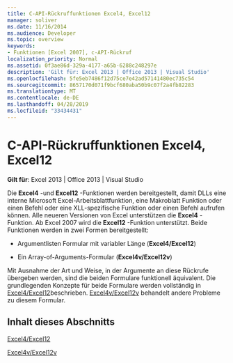 ```yaml
---
title: C-API-Rückruffunktionen Excel4, Excel12
manager: soliver
ms.date: 11/16/2014
ms.audience: Developer
ms.topic: overview
keywords:
- Funktionen [Excel 2007], c-API-Rückruf
localization_priority: Normal
ms.assetid: 0f3ae86d-329a-4177-a65b-6288c248297e
description: 'Gilt für: Excel 2013 | Office 2013 | Visual Studio'
ms.openlocfilehash: 5fe5eb7486f12d75ce7e42ad57141480ec735c54
ms.sourcegitcommit: 8657170d071f9bcf680aba50b9c07f2a4fb82283
ms.translationtype: MT
ms.contentlocale: de-DE
ms.lasthandoff: 04/28/2019
ms.locfileid: "33434431"
---
```

# <a name="c-api-callback-functions-excel4-excel12"></a>C-API-Rückruffunktionen Excel4, Excel12

**Gilt für**: Excel 2013 | Office 2013 | Visual Studio 
  
Die **Excel4** -und **Excel12** -Funktionen werden bereitgestellt, damit DLLs eine interne Microsoft Excel-Arbeitsblattfunktion, eine Makroblatt Funktion oder einen Befehl oder eine XLL-spezifische Funktion oder einen Befehl aufrufen können. Alle neueren Versionen von Excel unterstützen die **Excel4** -Funktion. Ab Excel 2007 wird die **Excel12** -Funktion unterstützt. Beide Funktionen werden in zwei Formen bereitgestellt: 
  
- Argumentlisten Formular mit variabler Länge (**Excel4/Excel12**)
    
- Ein Array-of-Arguments-Formular (**Excel4v/Excel12v**)
    
Mit Ausnahme der Art und Weise, in der Argumente an diese Rückrufe übergeben werden, sind die beiden Formulare funktionell äquivalent. Die grundlegenden Konzepte für beide Formulare werden vollständig in [Excel4/Excel12](excel4-excel12.md)beschrieben. [Excel4v/Excel12v](excel4v-excel12v.md) behandelt andere Probleme zu diesem Formular. 
  
## <a name="in-this-section"></a>Inhalt dieses Abschnitts

[Excel4/Excel12](excel4-excel12.md)
  
[Excel4v/Excel12v](excel4v-excel12v.md)
  

